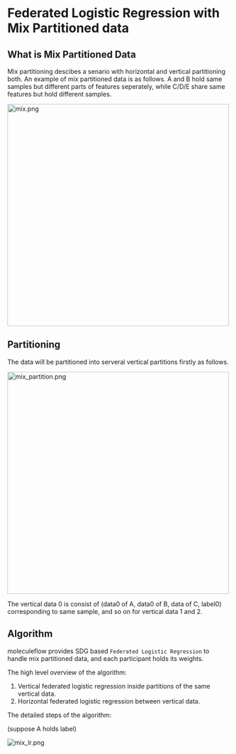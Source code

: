 # Federated Logistic Regression with Mix Partitioned data

## What is Mix Partitioned Data

Mix partitioning descibes a senario with horizontal and vertical partitioning both. An example of mix partitioned data is as follows. A and B hold same samples but different parts of features seperately, while C/D/E share same features but hold different samples.


<img alt="mix.png" src="resources/mix_data.png" width="500">


## Partitioning

The data will be partitioned into serveral vertical partitions firstly as follows.

<img alt="mix_partition.png" src="resources/mix_partitioned.png" width="500">

The vertical data 0 is consist of (data0 of A, data0 of B, data of C, label0) corresponding to same sample, and so on for vertical data 1 and 2.


## Algorithm

moleculeflow provides SDG based `Federated Logistic Regression` to handle mix partitioned data,
and each participant holds its weights.

The high level overview of the algorithm:
1. Vertical federated logistic regression inside partitions of the same vertical data.
2. Horizontal federated logistic regression between vertical data.

The detailed steps of the algorithm:

 (suppose A holds label)

<img alt="mix_lr.png" src="resources/mix_lr.png">






